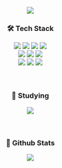 <p align="center"><img src="https://capsule-render.vercel.app/api?type=waving&color=timeGradient&height=300&section=header&text=Chaeyeon%20Jeon&fontSize=70&animation=fadeIn&fontColor=2d2d2d" /></p>

<b><h3 align="center">🛠️ Tech Stack</h3></b>
<div align=center>
  <img src="https://img.shields.io./badge/Kotlin-7F52FF?style=for-the-badge&logo=kotlin&logoColor=white">
  <img src="https://img.shields.io/badge/Java-007396?style=for-the-badge&logo=java&logoColor=white"> 
  <img src="https://img.shields.io/badge/C%23-239120?style=for-the-badge&logo=csharp&logoColor=white">
  <img src="https://img.shields.io/badge/C%2B%2B-00599C?style=for-the-badge&logo=c%2B%2B&logoColor=white">
  <br>
  
  <img src="https://img.shields.io/badge/JavaScript-F7DF1E?style=for-the-badge&logo=javascript&logoColor=black">
  <img src="https://img.shields.io/badge/HTML-E34F26?style=for-the-badge&logo=html5&logoColor=white">
  <img src="https://img.shields.io/badge/css-1572B6?style=for-the-badge&logo=css3&logoColor=white">
  <br>
  
  <img src="https://img.shields.io/badge/firebase-FFCA28?style=for-the-badge&logo=firebase&logoColor=white">
  <img src="https://img.shields.io/badge/node.js-339933?style=for-the-badge&logo=Node.js&logoColor=white">
  <img src="https://img.shields.io/badge/mysql-4479A1?style=for-the-badge&logo=mysql&logoColor=white"> 
  <br>
</div>
<br></br>

<b><h3 align="center">📖 Studying</h3></b>
<div align=center>  
  <img src="https://img.shields.io/badge/Springboot-6DB33F?style=for-the-badge&logo=springboot&logoColor=white"> 
</div>
<br></br>

<b><h3 align="center">🌟 Github Stats</h3></b>
<div align=center><img src="https://github-readme-stats.vercel.app/api?username=b1urrrr&show_icons=true"></div>

<!--
**b1urrrr/b1urrrr** is a ✨ _special_ ✨ repository because its `README.md` (this file) appears on your GitHub profile.

Here are some ideas to get you started:

- 🔭 I’m currently working on ...
- 🌱 I’m currently learning ...
- 👯 I’m looking to collaborate on ...
- 🤔 I’m looking for help with ...
- 💬 Ask me about ...
- 📫 How to reach me: ...
- 😄 Pronouns: ...
- ⚡ Fun fact: ...
-->
